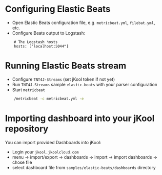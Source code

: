 # Configuring Elastic Beats

* Open Elastic Beats configuration file, e.g. `metricbeat.yml`, `filebat.yml`, etc.
* Configure Beats output to Logstash:
```properties     
    # The Logstash hosts
    hosts: ["localhost:5044"]
```
 
# Running Elastic Beats stream 
 
* Configure `TNT4J-Streams` (set jKool token if not yet)
* Run `TNT4J-Streams` sample `elastic-beats` with your parser configuration
* Start `metricbeat`  
```cmd
    /metricbeat -c metricbeat.yml -e
```
 
# Importing dashboard into your jKool repository

You can import provided Dashboards into jKool:
* Login your `jkool.jkoolcloud.com`
* menu -> import/export -> dashboards -> import -> import dashboards -> chose file
* select dashboard file from `samples/elastic-beats/dashboards` directory